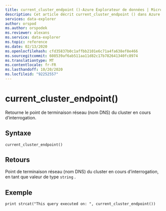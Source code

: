 ```yaml
---
title: current_cluster_endpoint ()-Azure Explorateur de données | Microsoft Docs
description: Cet article décrit current_cluster_endpoint () dans Azure Explorateur de données.
services: data-explorer
author: orspod
ms.author: orspodek
ms.reviewer: alexans
ms.service: data-explorer
ms.topic: reference
ms.date: 02/13/2020
ms.openlocfilehash: cfd35837b0c1affbb2101e6c71a4fa638ef8e466
ms.sourcegitcommit: 608539af6ab511aa11d82c17b782641340fc8974
ms.translationtype: MT
ms.contentlocale: fr-FR
ms.lasthandoff: 10/20/2020
ms.locfileid: "92252557"
---
```

# <a name="current_cluster_endpoint"></a>current_cluster_endpoint()

Retourne le point de terminaison réseau (nom DNS) du cluster en cours d’interrogation.

## <a name="syntax"></a>Syntaxe

`current_cluster_endpoint()`

## <a name="returns"></a>Retours

Point de terminaison réseau (nom DNS) du cluster en cours d’interrogation, en tant que valeur de type `string` .

## <a name="example"></a>Exemple

```kusto
print strcat("This query executed on: ", current_cluster_endpoint())
```